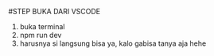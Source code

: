 #STEP BUKA DARI VSCODE
1. buka terminal
2. npm run dev
3. harusnya si langsung bisa ya, kalo gabisa tanya aja hehe
